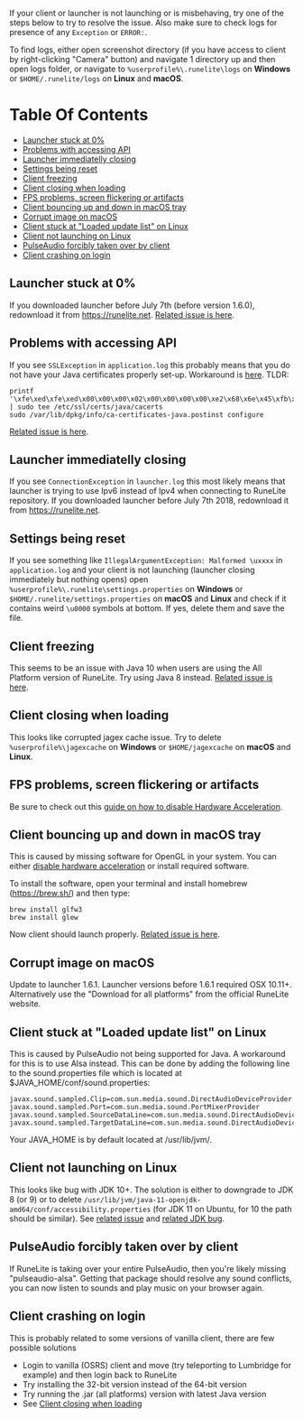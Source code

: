 If your client or launcher is not launching or is misbehaving, try one of the steps below to try to resolve the issue. Also make sure to check logs for presence of any `Exception` or `ERROR:`.

To find logs, either open screenshot directory (if you have access to client by right-clicking "Camera" button) and navigate 1 directory up and then open logs folder, or navigate to `%userprofile%\.runelite\logs` on **Windows** or `$HOME/.runelite/logs` on **Linux** and **macOS**.

# Table Of Contents
- [Launcher stuck at 0%](#launcher-stuck-at-0)
- [Problems with accessing API](#problems-with-accessing-api)
- [Launcher immediatelly closing](#launcher-immediatelly-closing)
- [Settings being reset](#settings-being-reset)
- [Client freezing](#client-freezing)
- [Client closing when loading](#client-closing-when-loading)
- [FPS problems, screen flickering or artifacts](#fps-problems-screen-flickering-or-artifacts)
- [Client bouncing up and down in macOS tray](#client-bouncing-up-and-down-in-macos-tray)
- [Corrupt image on macOS](#corrupt-image-on-macos)
- [Client stuck at "Loaded update list" on Linux](#client-stuck-at-loaded-update-list-on-linux)
- [Client not launching on Linux](#client-not-launching-on-linux)
- [PulseAudio forcibly taken over by client](#pulseaudio-forcibly-taken-over-by-client)
- [Client crashing on login](#client-crashing-on-login)

## Launcher stuck at 0%

If you downloaded launcher before July 7th (before version 1.6.0), redownload it from https://runelite.net. [Related issue is here](https://github.com/runelite/launcher/issues/18).

## Problems with accessing API

If you see `SSLException` in `application.log` this probably means that you do not have your Java certificates properly set-up. Workaround is [here](https://stackoverflow.com/a/50103533).
TLDR:

```
printf '\xfe\xed\xfe\xed\x00\x00\x00\x02\x00\x00\x00\x00\xe2\x68\x6e\x45\xfb\x43\xdf\xa4\xd9\x92\xdd\x41\xce\xb6\xb2\x1c\x63\x30\xd7\x92' | sudo tee /etc/ssl/certs/java/cacerts
sudo /var/lib/dpkg/info/ca-certificates-java.postinst configure
```

[Related issue is here](https://github.com/runelite/runelite/issues/2603).

## Launcher immediatelly closing

If you see `ConnectionException` in `launcher.log` this most likely means that launcher is trying to use Ipv6 instead of Ipv4 when connecting to RuneLite repository. If you downloaded launcher before July 7th 2018, redownload it from https://runelite.net.

## Settings being reset

If you see something like `IllegalArgumentException: Malformed \uxxxx` in `application.log` and your client is not launching (launcher closing immediately but nothing opens) open `%userprofile%\.runelite\settings.properties` on **Windows** or `$HOME/.runelite/settings.properties` on **macOS** and **Linux** and check if it contains weird `\u0000` symbols at bottom. If yes, delete them and save the file.

## Client freezing

This seems to be an issue with Java 10 when users are using the All Platform version of RuneLite. Try using Java 8 instead. [Related issue is here](https://github.com/runelite/runelite/issues/3999).

## Client closing when loading

This looks like corrupted jagex cache issue. Try to delete `%userprofile%\jagexcache` on **Windows** or `$HOME/jagexcache` on **macOS** and **Linux**.

## FPS problems, screen flickering or artifacts

Be sure to check out this [guide on how to disable Hardware Acceleration](https://github.com/runelite/runelite/wiki/Disable-Hardware-Acceleration).

## Client bouncing up and down in macOS tray

This is caused by missing software for OpenGL in your system. You can either [disable hardware acceleration](https://github.com/runelite/runelite/wiki/Disable-Hardware-Acceleration) or install required software.

To install the software, open your terminal and install homebrew (https://brew.sh/) and then type:

```
brew install glfw3
brew install glew
```

Now client should launch properly. [Related issue is here](https://github.com/runelite/launcher/issues/17).

## Corrupt image on macOS

Update to launcher 1.6.1. Launcher versions before 1.6.1 required OSX 10.11+. Alternatively use the "Download for all platforms" from the official RuneLite website.

## Client stuck at "Loaded update list" on Linux

This is caused by PulseAudio not being supported for Java. A workaround for this is to use Alsa instead. This can be done by adding the following line to the sound.properties file which is located at $JAVA_HOME/conf/sound.properties:

```
javax.sound.sampled.Clip=com.sun.media.sound.DirectAudioDeviceProvider
javax.sound.sampled.Port=com.sun.media.sound.PortMixerProvider
javax.sound.sampled.SourceDataLine=com.sun.media.sound.DirectAudioDeviceProvider
javax.sound.sampled.TargetDataLine=com.sun.media.sound.DirectAudioDeviceProvider
```

Your JAVA_HOME is by default located at /usr/lib/jvm/<Java install here>.

## Client not launching on Linux

This looks like bug with JDK 10+. The solution is either to downgrade to JDK 8 (or 9) or to delete `/usr/lib/jvm/java-11-openjdk-amd64/conf/accessibility.properties` (for JDK 11 on Ubuntu, for 10 the path should be similar). See [related issue](https://github.com/runelite/runelite/issues/5040#issuecomment-414881841) and [related JDK bug](https://bugs.openjdk.java.net/browse/JDK-8204862).

## PulseAudio forcibly taken over by client

If RuneLite is taking over your entire PulseAudio, then you're likely missing "pulseaudio-alsa". Getting that package should resolve any sound conflicts, you can now listen to sounds and play music on your browser again.

## Client crashing on login

This is probably related to some versions of vanilla client, there are few possible solutions

- Login to vanilla (OSRS) client and move (try teleporting to Lumbridge for example) and then login back to RuneLite
- Try installing the 32-bit version instead of the 64-bit version
- Try running the .jar (all platforms) version with latest Java version
- See [Client closing when loading](#client-closing-when-loading)
